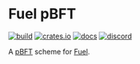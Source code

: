 # Fuel pBFT

[![build](https://github.com/FuelLabs/fuel-bft/actions/workflows/ci.yml/badge.svg)](https://github.com/FuelLabs/fuel-bft/actions/workflows/ci.yml)
[![crates.io](https://img.shields.io/crates/v/fuel-bft?label=latest)](https://crates.io/crates/fuel-bft)
[![docs](https://docs.rs/fuel-bft/badge.svg)](https://docs.rs/fuel-bft/)
[![discord](https://img.shields.io/badge/chat%20on-discord-orange?&logo=discord&logoColor=ffffff&color=7389D8&labelColor=6A7EC2)](https://discord.gg/xfpK4Pe)

A [pBFT](https://pmg.csail.mit.edu/papers/osdi99.pdf) scheme for [Fuel](https://fuel.network/).
